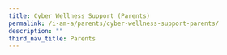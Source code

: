 ```yaml
---
title: Cyber Wellness Support (Parents)
permalink: /i-am-a/parents/cyber-wellness-support-parents/
description: ""
third_nav_title: Parents
---
```

